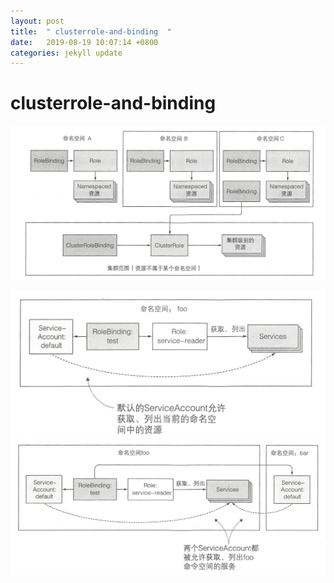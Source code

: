 ```yaml
---
layout: post
title:  " clusterrole-and-binding  "
date:   2019-08-19 10:07:14 +0800
categories: jekyll update
---
```

# clusterrole-and-binding



![sa-luster-role.png](https://raw.githubusercontent.com/latermonk/latermonk.github.io/master/_posts/_images/sa-luster-role.png)



![rolebing01.png](https://raw.githubusercontent.com/latermonk/latermonk.github.io/master/_posts/_images/rolebing01.png)
![rolebing02.png](https://raw.githubusercontent.com/latermonk/latermonk.github.io/master/_posts/_images/rolebing02.png)



